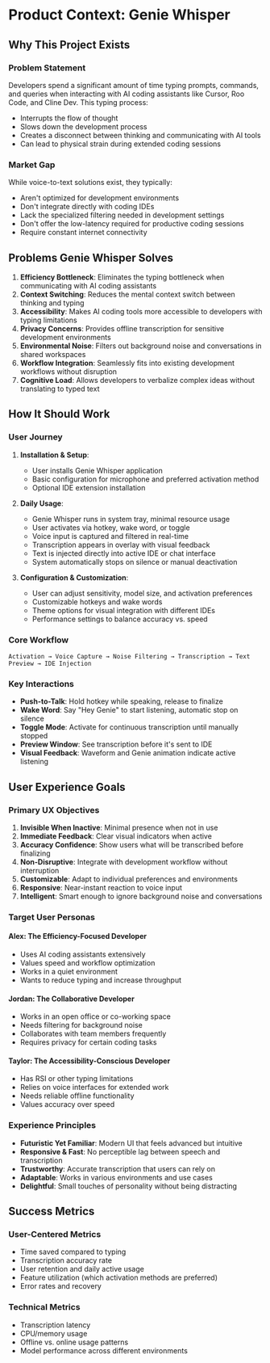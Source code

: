 # Product Context: Genie Whisper

## Why This Project Exists

### Problem Statement
Developers spend a significant amount of time typing prompts, commands, and queries when interacting with AI coding assistants like Cursor, Roo Code, and Cline Dev. This typing process:
- Interrupts the flow of thought
- Slows down the development process
- Creates a disconnect between thinking and communicating with AI tools
- Can lead to physical strain during extended coding sessions

### Market Gap
While voice-to-text solutions exist, they typically:
- Aren't optimized for development environments
- Don't integrate directly with coding IDEs
- Lack the specialized filtering needed in development settings
- Don't offer the low-latency required for productive coding sessions
- Require constant internet connectivity

## Problems Genie Whisper Solves

1. **Efficiency Bottleneck**: Eliminates the typing bottleneck when communicating with AI coding assistants
2. **Context Switching**: Reduces the mental context switch between thinking and typing
3. **Accessibility**: Makes AI coding tools more accessible to developers with typing limitations
4. **Privacy Concerns**: Provides offline transcription for sensitive development environments
5. **Environmental Noise**: Filters out background noise and conversations in shared workspaces
6. **Workflow Integration**: Seamlessly fits into existing development workflows without disruption
7. **Cognitive Load**: Allows developers to verbalize complex ideas without translating to typed text

## How It Should Work

### User Journey
1. **Installation & Setup**:
   - User installs Genie Whisper application
   - Basic configuration for microphone and preferred activation method
   - Optional IDE extension installation

2. **Daily Usage**:
   - Genie Whisper runs in system tray, minimal resource usage
   - User activates via hotkey, wake word, or toggle
   - Voice input is captured and filtered in real-time
   - Transcription appears in overlay with visual feedback
   - Text is injected directly into active IDE or chat interface
   - System automatically stops on silence or manual deactivation

3. **Configuration & Customization**:
   - User can adjust sensitivity, model size, and activation preferences
   - Customizable hotkeys and wake words
   - Theme options for visual integration with different IDEs
   - Performance settings to balance accuracy vs. speed

### Core Workflow
```
Activation → Voice Capture → Noise Filtering → Transcription → Text Preview → IDE Injection
```

### Key Interactions
- **Push-to-Talk**: Hold hotkey while speaking, release to finalize
- **Wake Word**: Say "Hey Genie" to start listening, automatic stop on silence
- **Toggle Mode**: Activate for continuous transcription until manually stopped
- **Preview Window**: See transcription before it's sent to IDE
- **Visual Feedback**: Waveform and Genie animation indicate active listening

## User Experience Goals

### Primary UX Objectives
1. **Invisible When Inactive**: Minimal presence when not in use
2. **Immediate Feedback**: Clear visual indicators when active
3. **Accuracy Confidence**: Show users what will be transcribed before finalizing
4. **Non-Disruptive**: Integrate with development workflow without interruption
5. **Customizable**: Adapt to individual preferences and environments
6. **Responsive**: Near-instant reaction to voice input
7. **Intelligent**: Smart enough to ignore background noise and conversations

### Target User Personas

#### Alex: The Efficiency-Focused Developer
- Uses AI coding assistants extensively
- Values speed and workflow optimization
- Works in a quiet environment
- Wants to reduce typing and increase throughput

#### Jordan: The Collaborative Developer
- Works in an open office or co-working space
- Needs filtering for background noise
- Collaborates with team members frequently
- Requires privacy for certain coding tasks

#### Taylor: The Accessibility-Conscious Developer
- Has RSI or other typing limitations
- Relies on voice interfaces for extended work
- Needs reliable offline functionality
- Values accuracy over speed

### Experience Principles
- **Futuristic Yet Familiar**: Modern UI that feels advanced but intuitive
- **Responsive & Fast**: No perceptible lag between speech and transcription
- **Trustworthy**: Accurate transcription that users can rely on
- **Adaptable**: Works in various environments and use cases
- **Delightful**: Small touches of personality without being distracting

## Success Metrics

### User-Centered Metrics
- Time saved compared to typing
- Transcription accuracy rate
- User retention and daily active usage
- Feature utilization (which activation methods are preferred)
- Error rates and recovery

### Technical Metrics
- Transcription latency
- CPU/memory usage
- Offline vs. online usage patterns
- Model performance across different environments